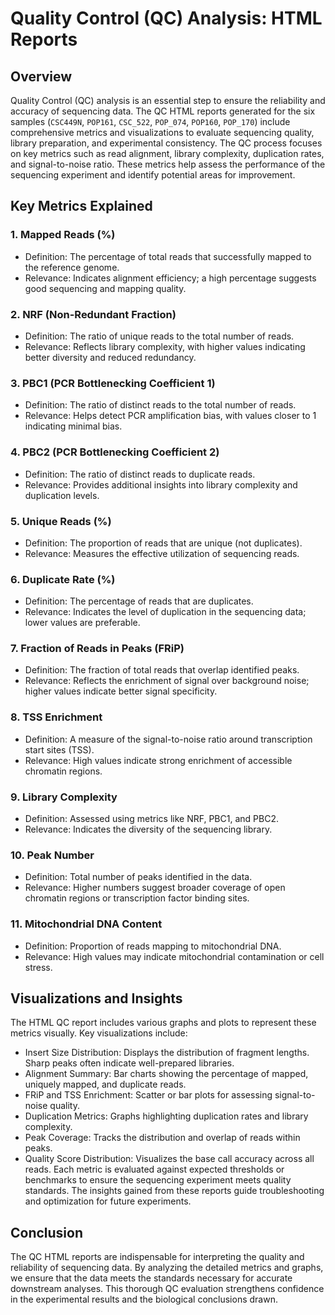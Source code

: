 # Quality Control (QC) Analysis: HTML Reports

## Overview
Quality Control (QC) analysis is an essential step to ensure the reliability and accuracy of sequencing data. The QC HTML reports generated for the six samples (`CSC449N`, `POP161`, `CSC_522`, `POP_074`, `POP160`, `POP_170`) include comprehensive metrics and visualizations to evaluate sequencing quality, library preparation, and experimental consistency.
The QC process focuses on key metrics such as read alignment, library complexity, duplication rates, and signal-to-noise ratio. These metrics help assess the performance of the sequencing experiment and identify potential areas for improvement.

## Key Metrics Explained

### 1. Mapped Reads (%)
- Definition: The percentage of total reads that successfully mapped to the reference genome.
- Relevance: Indicates alignment efficiency; a high percentage suggests good sequencing and mapping quality.
### 2. NRF (Non-Redundant Fraction)
- Definition: The ratio of unique reads to the total number of reads.
- Relevance: Reflects library complexity, with higher values indicating better diversity and reduced redundancy.
### 3. PBC1 (PCR Bottlenecking Coefficient 1)
- Definition: The ratio of distinct reads to the total number of reads.
- Relevance: Helps detect PCR amplification bias, with values closer to 1 indicating minimal bias.
### 4. PBC2 (PCR Bottlenecking Coefficient 2)
- Definition: The ratio of distinct reads to duplicate reads.
- Relevance: Provides additional insights into library complexity and duplication levels.
### 5. Unique Reads (%)
- Definition: The proportion of reads that are unique (not duplicates).
- Relevance: Measures the effective utilization of sequencing reads.
### 6. Duplicate Rate (%)
- Definition: The percentage of reads that are duplicates.
- Relevance: Indicates the level of duplication in the sequencing data; lower values are preferable.
### 7. Fraction of Reads in Peaks (FRiP)
- Definition: The fraction of total reads that overlap identified peaks.
- Relevance: Reflects the enrichment of signal over background noise; higher values indicate better signal specificity.
### 8. TSS Enrichment
- Definition: A measure of the signal-to-noise ratio around transcription start sites (TSS).
- Relevance: High values indicate strong enrichment of accessible chromatin regions.
### 9. Library Complexity
- Definition: Assessed using metrics like NRF, PBC1, and PBC2.
- Relevance: Indicates the diversity of the sequencing library.
### 10. Peak Number
- Definition: Total number of peaks identified in the data.
- Relevance: Higher numbers suggest broader coverage of open chromatin regions or transcription factor binding sites.
### 11. Mitochondrial DNA Content
- Definition: Proportion of reads mapping to mitochondrial DNA.
- Relevance: High values may indicate mitochondrial contamination or cell stress.

## Visualizations and Insights
The HTML QC report includes various graphs and plots to represent these metrics visually. Key visualizations include:
- Insert Size Distribution: Displays the distribution of fragment lengths. Sharp peaks often indicate well-prepared libraries.
- Alignment Summary: Bar charts showing the percentage of mapped, uniquely mapped, and duplicate reads.
- FRiP and TSS Enrichment: Scatter or bar plots for assessing signal-to-noise quality.
- Duplication Metrics: Graphs highlighting duplication rates and library complexity.
- Peak Coverage: Tracks the distribution and overlap of reads within peaks.
- Quality Score Distribution: Visualizes the base call accuracy across all reads.
Each metric is evaluated against expected thresholds or benchmarks to ensure the sequencing experiment meets quality standards. The insights gained from these reports guide troubleshooting and optimization for future experiments.

## Conclusion
The QC HTML reports are indispensable for interpreting the quality and reliability of sequencing data. By analyzing the detailed metrics and graphs, we ensure that the data meets the standards necessary for accurate downstream analyses. This thorough QC evaluation strengthens confidence in the experimental results and the biological conclusions drawn.
